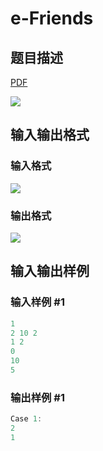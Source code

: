# e-Friends

## 题目描述

[problemUrl]: https://uva.onlinejudge.org/index.php?option=com_onlinejudge&Itemid=8&category=229&page=show_problem&problem=3054

[PDF](https://uva.onlinejudge.org/external/119/p11903.pdf)

![](https://cdn.luogu.com.cn/upload/vjudge_pic/UVA11903/e83412fd108ff98e9795ca384377ddda9cb19555.png)

## 输入输出格式

### 输入格式

![](https://cdn.luogu.com.cn/upload/vjudge_pic/UVA11903/537e5d2e101a7074d2e2df8dfdefcf8923db1f85.png)

### 输出格式

![](https://cdn.luogu.com.cn/upload/vjudge_pic/UVA11903/edfb7a0e33eb8da53918d83d6b8c82858a38efaf.png)

## 输入输出样例

### 输入样例 #1

```cpp
1
2 10 2
1 2
0
10
5
```


### 输出样例 #1

```cpp
Case 1:
2
1
```


